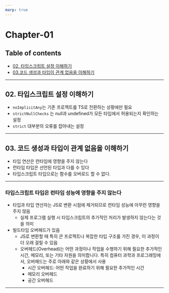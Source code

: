 ```yaml
---
marp: true
---
```


# Chapter-01

## Table of contents
- [02. 타입스크립트 설정 이해하기](#02-타입스크립트-설정-이해하기)
- [03.코드 생성과 타입이 관계 없음을 이해하기](#03-코드-생성과-타입이-관계-없음을-이해하기)
---

## 02. 타입스크립트 설정 이해하기

- `noImplicitAny`는 기존 프로젝트를 TS로 전환하는 상황에만 필요
- `strictNullChecks` 는 null과 undefined가 모든 타입에서 허용되는지 확인하는 설정
- `strict` 대부분의 오류를 잡아내는 설정

---

## 03. 코드 생성과 타입이 관계 없음을 이해하기

- 타입 연산은 런타임에 영향을 주지 않는다
- 런타임 타입은 선언된 타입과 다를 수 있다
- 타입스크립트 타입으로는 함수를 오버로드 할 수 없다.

---

### 타입스크립트 타입은 런타임 성능에 영향을 주지 않는다

- 타입과 타입 연산자는 JS로 변환 시점에 제거되므로 런타임 성능에 아무런 영향을 주지 않음
  - 실제 프로그램 실행 시 타입스크립트의 추가적인 처리가 발생하지 않는다는 것을 의미
- 빌드타임 오버헤드가 있음
  - JS로 변환할 때 특히 큰 프로젝트나 복잡한 타입 구조를 가진 경우, 이 과정이 더 오래 걸릴 수 있음
  - 오버헤드(Overhead)는 어떤 과정이나 작업을 수행하기 위해 필요한 추가적인 시간, 메모리, 또는 기타 자원을 의미합니다. 특히 컴퓨터 과학과 프로그래밍에서, 오버헤드는 주로 아래와 같은 상황에서 사용
    - 시간 오버헤드: 어떤 작업을 완료하기 위해 필요한 추가적인 시간
    - 메모리 오버헤드
    - 공간 오버헤드
  


---
